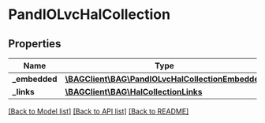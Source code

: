 # PandIOLvcHalCollection

## Properties
Name | Type | Description | Notes
------------ | ------------- | ------------- | -------------
**_embedded** | [**\BAGClient\BAG\PandIOLvcHalCollectionEmbedded**](PandIOLvcHalCollectionEmbedded.md) |  | [optional] 
**_links** | [**\BAGClient\BAG\HalCollectionLinks**](HalCollectionLinks.md) |  | [optional] 

[[Back to Model list]](../../README.md#documentation-for-models) [[Back to API list]](../../README.md#documentation-for-api-endpoints) [[Back to README]](../../README.md)

